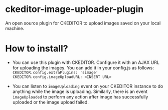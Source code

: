 # ckeditor-image-uploader-plugin
An open source plugin for CKEDITOR to upload images saved on your local machine.

# How to install?
- You can use this plugin with CKEDITOR. Configure it with an AJAX URL for uploading the images. You can add it in your config.js as follows:
`CKEDITOR.config.extraPlugins: 'simage'`  
`CKEDITOR.config.imageUploadURL: <INSERT URL>`

- You can listen to `imageUploading` event on your CKEDITOR instance to do anything while the image is uploading. Similarly, there is an event `imageUploaded` to perform any action after image has successfully uploaded or the image upload failed.


